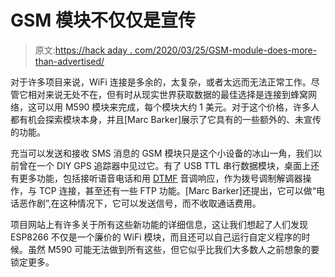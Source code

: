 # GSM 模块不仅仅是宣传

> 原文:[https://hack aday . com/2020/03/25/GSM-module-does-more-than-advertised/](https://hackaday.com/2020/03/25/gsm-module-does-more-than-advertised/)

对于许多项目来说，WiFi 连接是多余的，太复杂，或者太远而无法正常工作。尽管它相对来说无处不在，但有时从现实世界获取数据的最佳选择是连接到蜂窝网络，这可以用 M590 模块来完成，每个模块大约 1 美元。对于这个价格，许多人都有机会探索模块本身，并且[Marc Barker]展示了它具有的一些额外的、未宣传的功能。

充当可以发送和接收 SMS 消息的 GSM 模块只是这个小设备的冰山一角，我们以前曾在一个 DIY GPS 追踪器中见过它。有了 USB TTL 串行数据模块，桌面上还有更多功能，包括接听语音电话和用 [DTMF](https://en.wikipedia.org/wiki/Dual-tone_multi-frequency_signaling) 音调响应，作为拨号调制解调器操作，与 TCP 连接，甚至还有一些 FTP 功能。[Marc Barker]还提出，它可以做“电话恶作剧”,在这种情况下，它可以发送信号，而不收取通话费用。

项目网站上有许多关于所有这些新功能的详细信息，这让我们想起了人们发现 ESP8266 不仅是一个廉价的 WiFi 模块，而且还可以自己运行自定义程序的时候。虽然 M590 可能无法做到所有这些，但它似乎比我们大多数人之前想象的要锁定更多。
